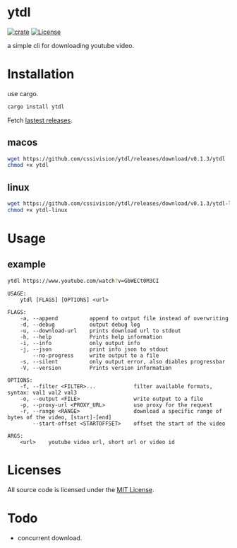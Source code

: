 # ytdl
[![crate](https://img.shields.io/crates/v/ytdl.svg)](https://crates.io/crates/ytdl)
[![License](http://img.shields.io/badge/license-mit-blue.svg)](https://github.com/cssivision/ytdl/blob/master/LICENSE)

a simple cli for downloading youtube video.

# Installation
use cargo.
```sh
cargo install ytdl
```

Fetch [lastest releases](https://github.com/cssivision/ytdl/releases).
## macos
```sh
wget https://github.com/cssivision/ytdl/releases/download/v0.1.3/ytdl
chmod +x ytdl
```
## linux
```sh
wget https://github.com/cssivision/ytdl/releases/download/v0.1.3/ytdl-linux
chmod +x ytdl-linux
```
# Usage
## example
```sh
ytdl https://www.youtube.com/watch?v=GbWECt0M3CI
```
```
USAGE:
    ytdl [FLAGS] [OPTIONS] <url>

FLAGS:
    -a, --append          append to output file instead of overwriting
    -d, --debug           output debug log
    -u, --download-url    prints download url to stdout
    -h, --help            Prints help information
    -i, --info            only output info
    -j, --json            print info json to stdout
        --no-progress     write output to a file
    -s, --silent          only output error, also diables progressbar
    -V, --version         Prints version information

OPTIONS:
    -f, --filter <FILTER>...            filter available formats, syntax: val1 val2 val3
    -o, --output <FILE>                 write output to a file
    -p, --proxy-url <PROXY_URL>         use proxy for the request
    -r, --range <RANGE>                 download a specific range of bytes of the video, [start]-[end]
        --start-offset <STARTOFFSET>    offset the start of the video

ARGS:
    <url>    youtube video url, short url or video id
```

# Licenses

All source code is licensed under the [MIT License](https://github.com/cssivision/ytdl/blob/master/LICENSE).

# Todo 
- concurrent download.

